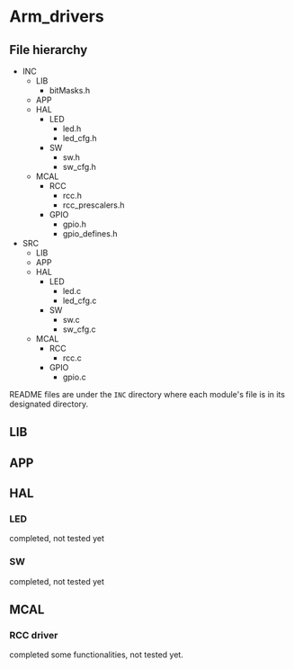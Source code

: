 # Arm_drivers

## File hierarchy

- INC
  - LIB
    - bitMasks.h
  - APP
  - HAL
    - LED
      - led.h
      - led_cfg.h
    - SW
      - sw.h
      - sw_cfg.h
  - MCAL
    - RCC
      - rcc.h
      - rcc_prescalers.h
    - GPIO
      - gpio.h
      - gpio_defines.h
- SRC
  - LIB
  - APP
  - HAL
    - LED
      - led.c
      - led_cfg.c
    - SW
      - sw.c
      - sw_cfg.c
  - MCAL
    - RCC
      - rcc.c
    - GPIO
      - gpio.c

README files are under the `INC` directory where each module's file is in its designated directory.

## LIB

## APP

## HAL

### LED

completed, not tested yet

### SW

completed, not tested yet

## MCAL

### RCC driver

completed some functionalities, not tested yet.


